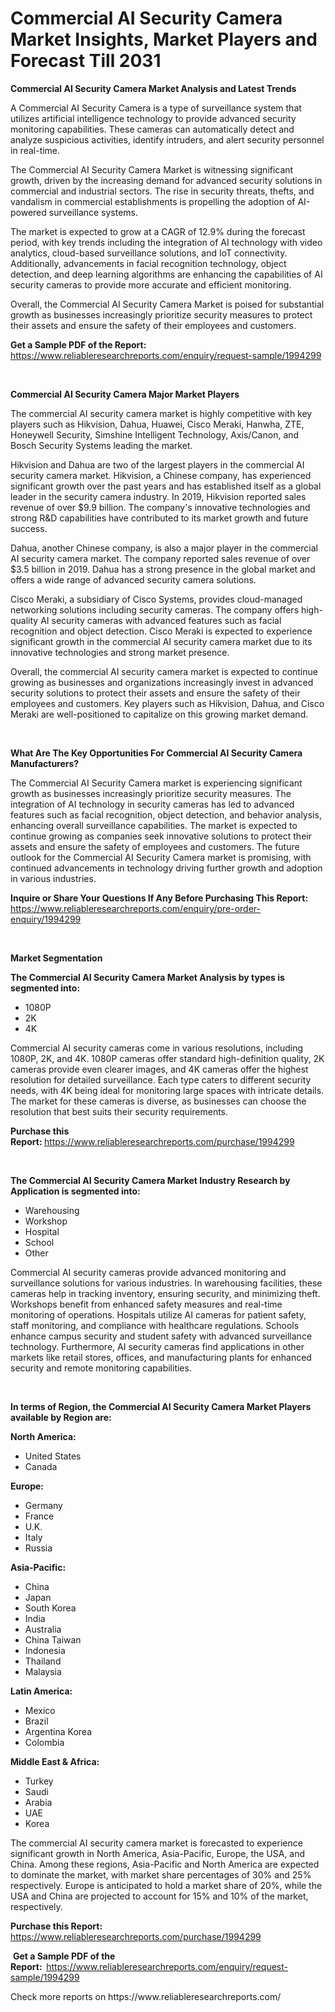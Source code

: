 <p><h1>Commercial AI Security Camera Market Insights, Market Players and Forecast Till 2031</h1></p><p><strong>Commercial AI Security Camera Market Analysis and Latest Trends</strong></p>
<p><p>A Commercial AI Security Camera is a type of surveillance system that utilizes artificial intelligence technology to provide advanced security monitoring capabilities. These cameras can automatically detect and analyze suspicious activities, identify intruders, and alert security personnel in real-time.</p><p>The Commercial AI Security Camera Market is witnessing significant growth, driven by the increasing demand for advanced security solutions in commercial and industrial sectors. The rise in security threats, thefts, and vandalism in commercial establishments is propelling the adoption of AI-powered surveillance systems.</p><p>The market is expected to grow at a CAGR of 12.9% during the forecast period, with key trends including the integration of AI technology with video analytics, cloud-based surveillance solutions, and IoT connectivity. Additionally, advancements in facial recognition technology, object detection, and deep learning algorithms are enhancing the capabilities of AI security cameras to provide more accurate and efficient monitoring.</p><p>Overall, the Commercial AI Security Camera Market is poised for substantial growth as businesses increasingly prioritize security measures to protect their assets and ensure the safety of their employees and customers.</p></p>
<p><strong>Get a Sample PDF of the Report:&nbsp;</strong> <a href="https://www.reliableresearchreports.com/enquiry/request-sample/1994299">https://www.reliableresearchreports.com/enquiry/request-sample/1994299</a></p>
<p>&nbsp;</p>
<p><strong>Commercial AI Security Camera Major Market Players</strong></p>
<p><p>The commercial AI security camera market is highly competitive with key players such as Hikvision, Dahua, Huawei, Cisco Meraki, Hanwha, ZTE, Honeywell Security, Simshine Intelligent Technology, Axis/Canon, and Bosch Security Systems leading the market.</p><p>Hikvision and Dahua are two of the largest players in the commercial AI security camera market. Hikvision, a Chinese company, has experienced significant growth over the past years and has established itself as a global leader in the security camera industry. In 2019, Hikvision reported sales revenue of over $9.9 billion. The company's innovative technologies and strong R&D capabilities have contributed to its market growth and future success.</p><p>Dahua, another Chinese company, is also a major player in the commercial AI security camera market. The company reported sales revenue of over $3.5 billion in 2019. Dahua has a strong presence in the global market and offers a wide range of advanced security camera solutions.</p><p>Cisco Meraki, a subsidiary of Cisco Systems, provides cloud-managed networking solutions including security cameras. The company offers high-quality AI security cameras with advanced features such as facial recognition and object detection. Cisco Meraki is expected to experience significant growth in the commercial AI security camera market due to its innovative technologies and strong market presence.</p><p>Overall, the commercial AI security camera market is expected to continue growing as businesses and organizations increasingly invest in advanced security solutions to protect their assets and ensure the safety of their employees and customers. Key players such as Hikvision, Dahua, and Cisco Meraki are well-positioned to capitalize on this growing market demand.</p></p>
<p>&nbsp;</p>
<p><strong>What Are The Key Opportunities For Commercial AI Security Camera Manufacturers?</strong></p>
<p><p>The Commercial AI Security Camera market is experiencing significant growth as businesses increasingly prioritize security measures. The integration of AI technology in security cameras has led to advanced features such as facial recognition, object detection, and behavior analysis, enhancing overall surveillance capabilities. The market is expected to continue growing as companies seek innovative solutions to protect their assets and ensure the safety of employees and customers. The future outlook for the Commercial AI Security Camera market is promising, with continued advancements in technology driving further growth and adoption in various industries.</p></p>
<p><strong>Inquire or Share Your Questions If Any Before Purchasing This Report:</strong> <a href="https://www.reliableresearchreports.com/enquiry/pre-order-enquiry/1994299">https://www.reliableresearchreports.com/enquiry/pre-order-enquiry/1994299</a></p>
<p>&nbsp;</p>
<p><strong>Market Segmentation</strong></p>
<p><strong>The Commercial AI Security Camera Market Analysis by types is segmented into:</strong></p>
<p><ul><li>1080P</li><li>2K</li><li>4K</li></ul></p>
<p><p>Commercial AI security cameras come in various resolutions, including 1080P, 2K, and 4K. 1080P cameras offer standard high-definition quality, 2K cameras provide even clearer images, and 4K cameras offer the highest resolution for detailed surveillance. Each type caters to different security needs, with 4K being ideal for monitoring large spaces with intricate details. The market for these cameras is diverse, as businesses can choose the resolution that best suits their security requirements.</p></p>
<p><strong>Purchase this Report:&nbsp;</strong><a href="https://www.reliableresearchreports.com/purchase/1994299">https://www.reliableresearchreports.com/purchase/1994299</a></p>
<p>&nbsp;</p>
<p><strong>The Commercial AI Security Camera Market Industry Research by Application is segmented into:</strong></p>
<p><ul><li>Warehousing</li><li>Workshop</li><li>Hospital</li><li>School</li><li>Other</li></ul></p>
<p><p>Commercial AI security cameras provide advanced monitoring and surveillance solutions for various industries. In warehousing facilities, these cameras help in tracking inventory, ensuring security, and minimizing theft. Workshops benefit from enhanced safety measures and real-time monitoring of operations. Hospitals utilize AI cameras for patient safety, staff monitoring, and compliance with healthcare regulations. Schools enhance campus security and student safety with advanced surveillance technology. Furthermore, AI security cameras find applications in other markets like retail stores, offices, and manufacturing plants for enhanced security and remote monitoring capabilities.</p></p>
<p>&nbsp;</p>
<p><strong>In terms of Region, the Commercial AI Security Camera Market Players available by Region are:</strong></p>
<p>
    <p> <strong> North America: </strong>
        <ul>
            <li>United States</li>
            <li>Canada</li>
        </ul>
        </p> 
    <p> <strong> Europe: </strong>
        <ul>
            <li>Germany</li>
            <li>France</li>
            <li>U.K.</li>
            <li>Italy</li>
            <li>Russia</li>
        </ul>
        </p> 
    <p> <strong> Asia-Pacific: </strong>
        <ul>
            <li>China</li>
            <li>Japan</li>
            <li>South Korea</li>
            <li>India</li>
            <li>Australia</li>
            <li>China Taiwan</li>
            <li>Indonesia</li>
            <li>Thailand</li>
            <li>Malaysia</li>
        </ul>
        </p> 
    <p> <strong> Latin America: </strong>
        <ul>
            <li>Mexico</li>
            <li>Brazil</li>
            <li>Argentina Korea</li>
            <li>Colombia</li>
        </ul>
        </p> 
    <p> <strong> Middle East & Africa: </strong>
        <ul>
            <li>Turkey</li>
            <li>Saudi</li>
            <li>Arabia</li>
            <li>UAE</li>
            <li>Korea</li>
        </ul>
    </p>
    </p>
<p><p>The commercial AI security camera market is forecasted to experience significant growth in North America, Asia-Pacific, Europe, the USA, and China. Among these regions, Asia-Pacific and North America are expected to dominate the market, with market share percentages of 30% and 25% respectively. Europe is anticipated to hold a market share of 20%, while the USA and China are projected to account for 15% and 10% of the market, respectively.</p></p>
<p><strong>Purchase this Report: </strong><a href="https://www.reliableresearchreports.com/purchase/1994299">https://www.reliableresearchreports.com/purchase/1994299</a></p>
<p>&nbsp;<strong>Get a Sample PDF of the Report:&nbsp;&nbsp;</strong><a href="https://www.reliableresearchreports.com/enquiry/request-sample/1994299">https://www.reliableresearchreports.com/enquiry/request-sample/1994299</a></p>
<p><strong></strong></p>
<p>Check more reports on https://www.reliableresearchreports.com/</p>